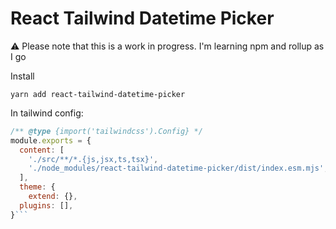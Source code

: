 # React Tailwind Datetime Picker

⚠️ Please note that this is a work in progress. I'm learning npm and rollup as I go



Install

`yarn add react-tailwind-datetime-picker`

In tailwind config:
```javascript
/** @type {import('tailwindcss').Config} */
module.exports = {
  content: [
    './src/**/*.{js,jsx,ts,tsx}',
    './node_modules/react-tailwind-datetime-picker/dist/index.esm.mjs',
  ],
  theme: {
    extend: {},
  plugins: [],
}```